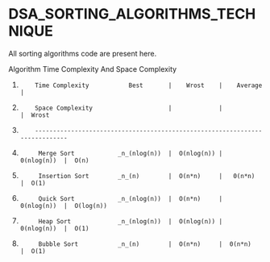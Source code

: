 # DSA_SORTING_ALGORITHMS_TECHNIQUE
All sorting algorithms code are present here.


Algorithm   Time Complexity  And  Space Complexity          

1.         Time Complexity           Best       |    Wrost    |    Average   |
2.         Space Complexity                     |             |              |  Wrost 
3.         ----------------------------------------------------------------------------
4.          Merge Sort            _n_(nlog(n))  |  O(nlog(n)) |  0(nlog(n))  |  O(n)
5.          Insertion Sort        _n_(n)        |  O(n*n)     |   0(n*n)     |  O(1)
6.          Quick Sort            _n_(nlog(n))  |  O(n*n)     |  0(nlog(n))  |  O(log(n))
7.          Heap Sort             _n_(nlog(n))  |  O(nlog(n)) |  0(nlog(n))  |  O(1)
8.          Bubble Sort           _n_(n)        |  O(n*n)     |  0(n*n)      |  O(1)
